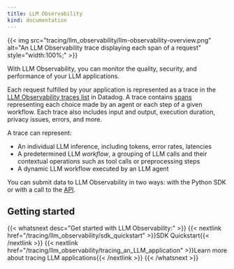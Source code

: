 ```yaml
---
title: LLM Observability
kind: documentation
---
```


{{< img src="tracing/llm_observability/llm-observability-overview.png" alt="An LLM Observability trace displaying each span of a request" style="width:100%;" >}}

With LLM Observability, you can monitor the quality, security, and performance of your LLM applications. 

Each request fulfilled by your application is represented as a trace in the [LLM Observability traces list][3] in Datadog. A trace contains [spans][1] representing each choice made by an agent or each step of a given workflow. Each trace also includes input and output, execution duration, privacy issues, errors, and more.

A trace can represent:
- An individual LLM inference, including tokens, error rates, latencies
- A predetermined LLM *workflow*, a grouping of LLM calls and their contextual operations such as tool calls or preprocessing steps
- A dynamic LLM workflow executed by an LLM agent

You can submit data to LLM Observability in two ways: with the Python SDK or with a call to the [API][2].

## Getting started

{{< whatsnext desc="Get started with LLM Observability:" >}}
   {{< nextlink href="/tracing/llm_observability/sdk_quickstart" >}}SDK Quickstart{{< /nextlink >}}
   {{< nextlink href="/tracing/llm_observability/tracing_an_LLM_application" >}}Learn more about tracing LLM applications{{< /nextlink >}}
{{< /whatsnext >}}

[1]: /tracing/llm_observability/spans/
[2]: /tracing/llm_observability/api
[3]: https://app.datadoghq.com/llm/traces